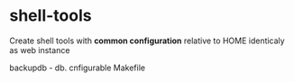 # shell-tools

Create shell tools with **common configuration** relative to HOME identicaly as web instance

backupdb - db. cnfigurable
Makefile

